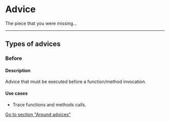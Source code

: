 [ts.kind]: # (blog)

[ts.description]:(http)

[techiestone2]: # (
kind: blog
description: |
  Hello my friend
)

[link]: # ({
  "a": "b"
})

# Advice

The piece that you were missing...

---
## Types of advices

### Before

#### Description

Advice that must be executed before a function/method invocation.


#### Use cases

- Trace functions and methods calls.

[Go to section "Around advices"](/advices/around)
